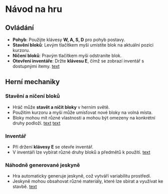 # Návod na hru

## Ovládání
- **Pohyb**: Použijte klávesy **W, A, S, D** pro pohyb postavy.
- **Stavění bloků**: Levým tlačítkem myši umístíte blok na aktuální pozici kurzoru.
- **Ničení bloků**: Pravým tlačítkem myši odstraníte blok.
- **Otevření inventáře**: Držte **klávesu E**, čímž se zobrazí inventář s dostupnými itemy.
  [text](2Dcraft1.jpg)

## Herní mechaniky
### Stavění a ničení bloků
- Hráč může **stavět a ničit bloky** v herním světě.
- Použitím kurzoru a myši může umísťovat nové bloky na volná místa.
- Bloky mohou mít různé vlastnosti a mohou být omezeny na konkrétní druhy podloží.
  [text](2Dcraft5.jpg)
  [text](2Dcraft4.jpg)

### Inventář
- Při držení **klávesy E** se otevře inventář.
- V inventáři lze vybírat různé druhy bloků a předmětů k použití.
  [text](2Dcraft3.jpg)

### Náhodně generované jeskyně
- Hra automaticky generuje jeskyně, což vytváří variabilitu prostředí.
- Jeskyně mohou obsahovat různé materiály, které lze sbírat a využívat ke stavbě.
  [text](2Dcraft2.jpg)


